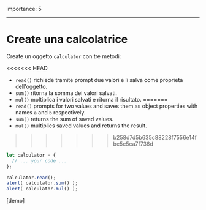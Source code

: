 importance: 5

---

# Create una calcolatrice

Create un oggetto `calculator` con tre metodi:

<<<<<<< HEAD
- `read()` richiede tramite prompt due valori e li salva come proprietà dell'oggetto.
- `sum()` ritorna la somma dei valori salvati.
- `mul()` moltiplica i valori salvati e ritorna il risultato.
=======
- `read()` prompts for two values and saves them as object properties with names `a` and `b` respectively.
- `sum()` returns the sum of saved values.
- `mul()` multiplies saved values and returns the result.
>>>>>>> b258d7d5b635c88228f7556e14fbe5e5ca7f736d

```js
let calculator = {
  // ... your code ...
};

calculator.read();
alert( calculator.sum() );
alert( calculator.mul() );
```

[demo]
